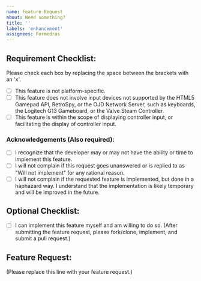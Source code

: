 ```yaml
---
name: Feature Request
about: Need something?
title: ''
labels: 'enhancement'
assignees: Formedras
---
```


## Requirement Checklist:
Please check each box by replacing the space between the brackets with an 'x'.
- [ ] This feature is not platform-specific.
- [ ] This feature does not involve input devices not supported by the HTML5 Gamepad API, RetroSpy, or the OJD Network Server, such as keyboards, the Logitech G13 Gameboard, or the Valve Steam Controller.
- [ ] This feature is within the scope of displaying controller input, or facilitating the display of controller input.
### Acknowledgements (Also required):
- [ ] I recognize that the developer may or may not have the ability or time to implement this feature.
- [ ] I will not complain if this request goes unanswered or is replied to as "Will not implement" for any rational reason.
- [ ] I will not complain if the requested feature is implemented, but done in a haphazard way. I understand that the implementation is likely temporary and will be improved in the future.
## Optional Checklist:
- [ ] I can implement this feature myself and am willing to do so. (After submitting the feature request, please fork/clone, implement, and submit a pull request.)

## Feature Request:
(Please replace this line with your feature request.)
